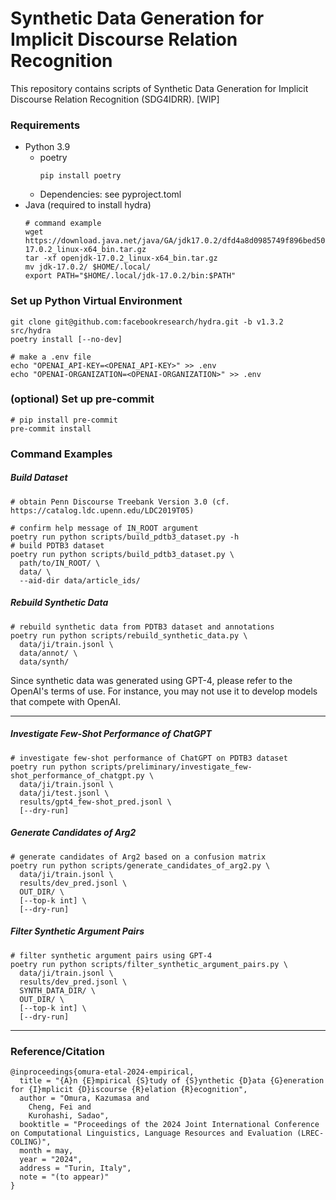 # Synthetic Data Generation for Implicit Discourse Relation Recognition

This repository contains scripts of Synthetic Data Generation for Implicit Discourse Relation Recognition (SDG4IDRR). [WIP]

### Requirements

- Python 3.9
  - poetry
    ```shell
    pip install poetry
    ```
  - Dependencies: see pyproject.toml
- Java (required to install hydra)
  ```shell
  # command example
  wget https://download.java.net/java/GA/jdk17.0.2/dfd4a8d0985749f896bed50d7138ee7f/8/GPL/openjdk-17.0.2_linux-x64_bin.tar.gz
  tar -xf openjdk-17.0.2_linux-x64_bin.tar.gz
  mv jdk-17.0.2/ $HOME/.local/
  export PATH="$HOME/.local/jdk-17.0.2/bin:$PATH"
  ```

### Set up Python Virtual Environment

```shell
git clone git@github.com:facebookresearch/hydra.git -b v1.3.2 src/hydra
poetry install [--no-dev]

# make a .env file
echo "OPENAI_API-KEY=<OPENAI_API-KEY>" >> .env
echo "OPENAI-ORGANIZATION=<OPENAI-ORGANIZATION>" >> .env
```

### (optional) Set up pre-commit

```shell
# pip install pre-commit
pre-commit install
```

### Command Examples

##### Build Dataset

```shell
# obtain Penn Discourse Treebank Version 3.0 (cf. https://catalog.ldc.upenn.edu/LDC2019T05)

# confirm help message of IN_ROOT argument
poetry run python scripts/build_pdtb3_dataset.py -h
# build PDTB3 dataset
poetry run python scripts/build_pdtb3_dataset.py \
  path/to/IN_ROOT/ \
  data/ \
  --aid-dir data/article_ids/
```

##### Rebuild Synthetic Data

```shell
# rebuild synthetic data from PDTB3 dataset and annotations
poetry run python scripts/rebuild_synthetic_data.py \
  data/ji/train.jsonl \
  data/annot/ \
  data/synth/
```

Since synthetic data was generated using GPT-4, please refer to the OpenAI's terms of use.
For instance, you may not use it to develop models that compete with OpenAI.

---

##### Investigate Few-Shot Performance of ChatGPT

```shell
# investigate few-shot performance of ChatGPT on PDTB3 dataset
poetry run python scripts/preliminary/investigate_few-shot_performance_of_chatgpt.py \
  data/ji/train.jsonl \
  data/ji/test.jsonl \
  results/gpt4_few-shot_pred.jsonl \
  [--dry-run]
```

##### Generate Candidates of Arg2

```shell
# generate candidates of Arg2 based on a confusion matrix
poetry run python scripts/generate_candidates_of_arg2.py \
  data/ji/train.jsonl \
  results/dev_pred.jsonl \
  OUT_DIR/ \
  [--top-k int] \
  [--dry-run]
```

##### Filter Synthetic Argument Pairs

```shell
# filter synthetic argument pairs using GPT-4
poetry run python scripts/filter_synthetic_argument_pairs.py \
  data/ji/train.jsonl \
  results/dev_pred.jsonl \
  SYNTH_DATA_DIR/ \
  OUT_DIR/ \
  [--top-k int] \
  [--dry-run]
```

---

### Reference/Citation

```
@inproceedings{omura-etal-2024-empirical,
  title = "{A}n {E}mpirical {S}tudy of {S}ynthetic {D}ata {G}eneration for {I}mplicit {D}iscourse {R}elation {R}ecognition",
  author = "Omura, Kazumasa and
    Cheng, Fei and
    Kurohashi, Sadao",
  booktitle = "Proceedings of the 2024 Joint International Conference on Computational Linguistics, Language Resources and Evaluation (LREC-COLING)",
  month = may,
  year = "2024",
  address = "Turin, Italy",
  note = "(to appear)"
}
```
